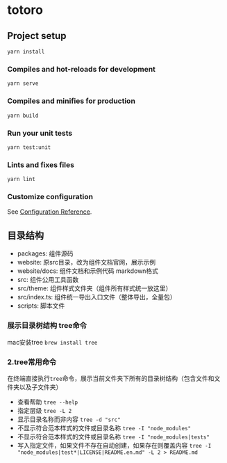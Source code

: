 # totoro

## Project setup
```
yarn install
```

### Compiles and hot-reloads for development
```
yarn serve
```

### Compiles and minifies for production
```
yarn build
```

### Run your unit tests
```
yarn test:unit
```

### Lints and fixes files
```
yarn lint
```

### Customize configuration
See [Configuration Reference](https://cli.vuejs.org/config/).


## 目录结构

* packages: 组件源码
* website: 原src目录，改为组件文档官网，展示示例
* website/docs: 组件文档和示例代码 markdown格式
* src: 组件公用工具函数
* src/theme: 组件样式文件夹（组件所有样式统一放这里）
* src/index.ts: 组件统一导出入口文件（整体导出，全量包）
* scripts: 脚本文件


### 展示目录树结构 tree命令

mac安装tree `brew install tree`

### 2.tree常用命令

在终端直接执行`tree`命令，展示当前文件夹下所有的目录树结构（包含文件和文件夹以及子文件夹）

* 查看帮助 `tree --help`
* 指定层级 `tree -L 2`
* 显示目录名称而非内容 `tree -d "src"`
* 不显示符合范本样式的文件或目录名称 `tree -I "node_modules"`
* 不显示符合范本样式的文件或目录名称 `tree -I "node_modules|tests"`
* 写入指定文件，如果文件不存在自动创建，如果存在则覆盖内容 `tree -I "node_modules|test*|LICENSE|README.en.md" -L 2 > README.md`


